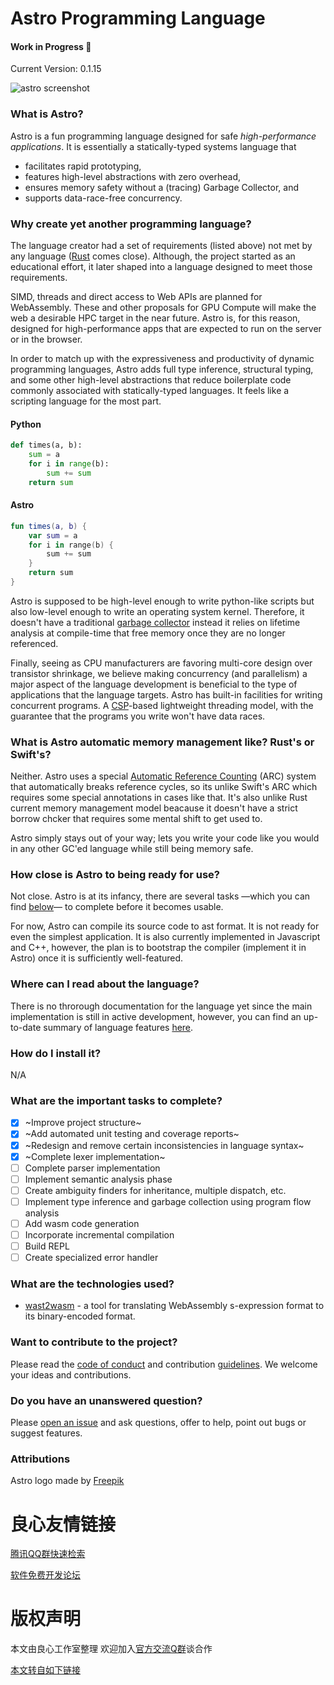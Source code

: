 
# Astro Programming Language
#### Work in Progress :construction:
Current Version: 0.1.15


![astro screenshot](https://github.com/astrolang/astro/blob/develop/media/images/astro_syntax.png)

### What is Astro?
Astro is a fun programming language designed for safe _high-performance applications_. It is essentially a statically-typed systems language that
- facilitates rapid prototyping,
- features high-level abstractions with zero overhead,
- ensures memory safety without a (tracing) Garbage Collector, and
- supports data-race-free concurrency.

### Why create yet another programming language?
The language creator had a set of requirements (listed above) not met by any language ([Rust](http://u.720life.cn/g/dbf1195f8a53209e138d24666db066363ca5e14e0b5b18c7831a8ca1f3cba8a0794db8409031ee14414afe0838742e55df77d5143414ce4eba0f87adfc67394f) comes close). Although, the project started as an educational effort, it later shaped into a language designed to meet those requirements.

SIMD, threads and direct access to Web APIs are planned for WebAssembly. These and other proposals for GPU Compute will make the web a desirable HPC target in the near future. Astro is, for this reason, designed for high-performance apps that are expected to run on the server or in the browser.

In order to match up with the expressiveness and productivity of dynamic programming languages, Astro adds full type inference, structural typing, and some other high-level abstractions that reduce boilerplate code commonly associated with statically-typed languages. It feels like a scripting language for the most part.

#### Python
```python
def times(a, b):
    sum = a
    for i in range(b):
        sum += sum
    return sum
```
#### Astro
```kotlin
fun times(a, b) {
    var sum = a
    for i in range(b) {
        sum += sum
    }
    return sum
}
```

Astro is supposed to be high-level enough to write python-like scripts but also low-level enough to write an operating system kernel. Therefore, it doesn't have a traditional [garbage collector](http://u.720life.cn/g/a0c0d47c518dd68b8be4c0da53cb0b92d85832bfd4a233c8ceae163a40bfc52d4f997deefbd752990d5fd890ca163f6600d432e859ab8a97486434f7df5706ed9070dbcd0e500c4d3bb3f8ec94f0e689) instead it relies on lifetime analysis at compile-time that free memory once they are no longer referenced.

Finally, seeing as CPU manufacturers are favoring multi-core design over transistor shrinkage, we believe making concurrency (and parallelism) a major aspect of the language development is beneficial to the type of applications that the language targets. Astro has built-in facilities for writing concurrent programs. A [CSP](http://u.720life.cn/g/a0c0d47c518dd68b8be4c0da53cb0b92d85832bfd4a233c8ceae163a40bfc52d6bc739d3591dee6b0e20b5d40e0c0b18842ce7d95cffcc2e76de2346cdd1708beabb1c0f2e09e8703eeca413162d9241)-based lightweight threading model, with the guarantee that the programs you write won't have data races.

### What is Astro automatic memory management like? Rust's or Swift's?
Neither.
Astro uses a special [Automatic Reference Counting](http://u.720life.cn/g/a0c0d47c518dd68b8be4c0da53cb0b92d85832bfd4a233c8ceae163a40bfc52d4792627c4c0168b6001ee46dc2ed585762f996b2ae30f1f2b412a32313dc9cc4) (ARC) system that automatically breaks reference cycles, so its unlike Swift's ARC which requires some special annotations in cases like that.
It's also unlike Rust current memory management model beacause it doesn't have a strict borrow chcker that requires some mental shift to get used to.

Astro simply stays out of your way; lets you write your code like you would in any other GC'ed language while still being memory safe.

### How close is Astro to being ready for use?
Not close. Astro is at its infancy, there are several tasks —which you can find [below](#tasks)— to complete before it becomes usable.

For now, Astro can compile its source code to ast format. It is not ready for even the simplest application. It is also currently implemented in Javascript and C++, however, the plan is to bootstrap the compiler (implement it in Astro) once it is sufficiently well-featured.

### Where can I read about the language?
There is no throrough documentation for the language yet since the main implementation is still in active development, however, you can find an up-to-date summary of language features [here](docs/language/summary.ast).

### How do I install it?
N/A

###    What are the important tasks to complete?
- [x] ~Improve project structure~
- [x] ~Add automated unit testing and coverage reports~
- [x] ~Redesign and remove certain inconsistencies in language syntax~
- [x] ~Complete lexer implementation~
- [ ] Complete parser implementation
- [ ] Implement semantic analysis phase
- [ ] Create ambiguity finders for inheritance, multiple dispatch, etc.
- [ ] Implement type inference and garbage collection using program flow analysis
- [ ] Add wasm code generation
- [ ] Incorporate incremental compilation
- [ ] Build REPL
- [ ] Create specialized error handler

### What are the technologies used?
- [wast2wasm](http://u.720life.cn/g/920c024f0b8c5aa5e32c4f88af4e6c96842ef10e50a388c1be8b108abc8ccaa1b7e30e8e1d7381066ef5d104e34e5529) - a tool for translating WebAssembly s-expression format to its binary-encoded format.

### Want to contribute to the project?
Please read the [code of conduct](CODE_OF_CONDUCT.md) and contribution [guidelines](CONTRIBUTING.md). We welcome your ideas and contributions.

### Do you have an unanswered question?
Please [open an issue](http://u.720life.cn/g/54145d0471d91890860f7f8463c030464f77f259e8c5d9bae9c60d501e2b54fec89a5ba2dfefcf90f5137b2b5f8cf932) and ask questions, offer to help, point out bugs or suggest features.

### Attributions
Astro logo made by [Freepik](http://u.720life.cn/g/7f1e0d28f8ce20e4916f5ff7cf1b31516c6c98fbceccf9c93b24bce31dad27f3)



 # 良心友情链接

[腾讯QQ群快速检索](http://u.720life.cn/s/8cf73f7c)

[软件免费开发论坛](http://u.720life.cn/s/bbb01dc0)

# 版权声明 

本文由良心工作室整理 欢迎加入[官方交流Q群](https://u.720life.cn/s/f2316816)谈合作

[本文转自如下链接](http://u.720life.cn/g/2e71d0f0a5c601172267ba20d3a43c6e2aec4e8f52ff5cdc9fb8e5788d1f0dbb8b354691631c6a0e330b49848d05c2a6ea3dc6ac5a3f0c8c4ceece4e25a4fe79)